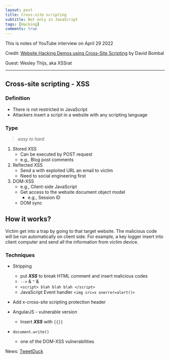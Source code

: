 ```yaml
---
layout: post
title: Cross-site scripting
subtitle: Not only in JavaScript
tags: [Hacking]
comments: true
---
```


This is notes of YouTube interview on April 29 2022

Credit: [Website Hacking Demos using Cross-Site Scripting](https://youtu.be/PzRQhpbYbeg) by David Bombal 

Guest: Wesley Thijs, aka XSSrat

***

## Cross-site scripting - XSS

### Definition
- There is not restricted in JavaScript
- Attackers insert a script in a website with any scripting language

### Type
> *easy to hard*

1. Stored XSS
    - Can be executed by POST request
    - e.g., Blog post comments
2. Reflected XSS
    - Send a with exploited URL an email to victim
    - Need to social engineering first
3. DOM-XSS
    - e.g., Client-side JavaScript
    - Get access to the website document object model
        - e.g., Session ID
    - DOM sync

## How it works?

Victim get into a trap by going to that target website. The malicious code will be run automatically on client side. For example, a key logger insert into client computer and send all the information from victim device.

### Techniques
- Stripping
    - put ***XSS*** to break HTML comment and insert malicious codes
    - `-->` & `"` &
    - `<script> blah blah blah </script>`
    - JavaScript Event handler `<img src=x onerror=alert()>`
    
- Add x-cross-site scripting protection header
- AngularJS - vulnerable version
    - Insert ***XSS*** with `{{}}`
- `document.write()`
    - one of the DOM-XSS vulnerabilities

   

News: [TweetDuck](https://www.theverge.com/2014/6/11/5800370/tweetdeck-vulnerability-lets-attackers-execute-code-remotely)